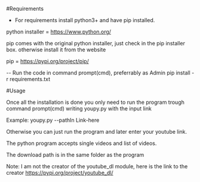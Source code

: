 #Requirements

- For requirements install python3+ and have pip installed.

python installer = https://www.python.org/

pip comes with the original python installer, just check in the pip installer box.
otherwise install it from the website 

pip = https://pypi.org/project/pip/


-- Run the code in command prompt(cmd), preferrably as Admin
	pip install -r requirements.txt

#Usage

Once all the installation is done you only need to run the program trough command prompt(cmd) writing youpy.py with the input link

Example: youpy.py --pathIn Link-here

Otherwise you can just run the program and later enter your youtube link.

The python program accepts single videos and list of videos.

The download path is in the same folder as the program

Note: I am not the creator of the youtube_dl module, here is the link to the creator
https://pypi.org/project/youtube_dl/
